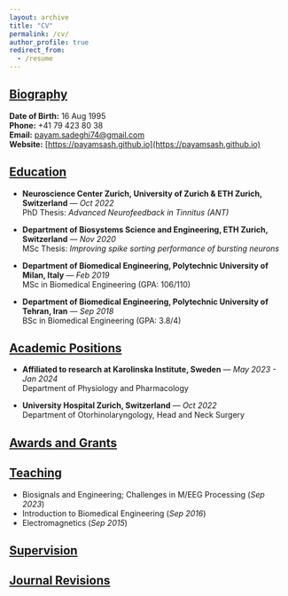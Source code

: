 ```yaml
---
layout: archive
title: "CV"
permalink: /cv/
author_profile: true
redirect_from:
  - /resume
---
```


## [Biography](#)

**Date of Birth:** 16 Aug 1995\
**Phone:** +41 79 423 80 38\
**Email:** [payam.sadeghi74@gmail.com](mailto:payam.sadeghi74@gmail.com)  
**Website:** [https://payamsash.github.io](https://payamsash.github.io)  


## [Education](#)

- **Neuroscience Center Zurich, University of Zurich & ETH Zurich, Switzerland** — *Oct 2022*  
  PhD Thesis: *Advanced Neurofeedback in Tinnitus (ANT)*

- **Department of Biosystems Science and Engineering, ETH Zurich, Switzerland** — *Nov 2020*  
  MSc Thesis: *Improving spike sorting performance of bursting neurons*

- **Department of Biomedical Engineering, Polytechnic University of Milan, Italy** — *Feb 2019*  
  MSc in Biomedical Engineering (GPA: 106/110)

- **Department of Biomedical Engineering, Polytechnic University of Tehran, Iran** — *Sep 2018*  
  BSc in Biomedical Engineering (GPA: 3.8/4)


## [Academic Positions](#)

- **Affiliated to research at Karolinska Institute, Sweden** — *May 2023 - Jan 2024*  
  Department of Physiology and Pharmacology

- **University Hospital Zurich, Switzerland** — *Oct 2022*  
  Department of Otorhinolaryngology, Head and Neck Surgery


## [Awards and Grants](#)


## [Teaching](#)

  - Biosignals and Engineering; Challenges in M/EEG Processing (*Sep 2023*)
  - Introduction to Biomedical Engineering (*Sep 2016*)
  - Electromagnetics (*Sep 2015*)

## [Supervision](#)

## [Journal Revisions](#)


